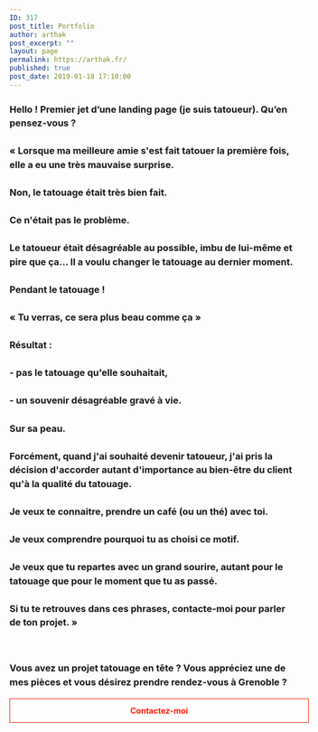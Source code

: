 ```yaml
---
ID: 317
post_title: Portfolio
author: arthak
post_excerpt: ""
layout: page
permalink: https://arthak.fr/
published: true
post_date: 2019-01-18 17:10:00
---
```

<!-- wp:html /-->

<div class="row">
<div class="col-12"><h3 style="line-height: 1.5em;">Hello ! Premier jet d’une landing page (je suis tatoueur). Qu’en pensez-vous ?
<br>
<br>« Lorsque ma meilleure amie s'est fait tatouer la première fois, elle a eu une très mauvaise surprise.
<br>
<br>Non, le tatouage était très bien fait.
<br>
<br>Ce n'était pas le problème.
<br>
<br>Le tatoueur était désagréable au possible, imbu de lui-même et pire que ça... Il a voulu changer le tatouage au dernier moment.
<br>
<br>Pendant le tatouage !
<br>
<br>« Tu verras, ce sera plus beau comme ça »
<br>
<br>Résultat :
<br>
<br>- pas le tatouage qu'elle souhaitait,
<br>
<br>- un souvenir désagréable gravé à vie.
<br>
<br>Sur sa peau.
<br>
<br>Forcément, quand j'ai souhaité devenir tatoueur, j'ai pris la décision d'accorder autant d'importance au bien-être du client qu'à la qualité du tatouage.
<br>
<br>Je veux te connaitre, prendre un café (ou un thé) avec toi.
<br>
<br>Je veux comprendre pourquoi tu as choisi ce motif.
<br>
<br>Je veux que tu repartes avec un grand sourire, autant pour le tatouage que pour le moment que tu as passé.
<br>
<br>Si tu te retrouves dans ces phrases, contacte-moi pour parler de ton projet. »</h3>

</div>
<div class="col-sm-3">&nbsp;</div>
<div class="col-sm-6"><style data-emotion-css="1tgpsio">.css-1tgpsio{display:inline-block;border-style:solid;border-width:1px;text-align:center;text-shadow:none;-webkit-transition:color 0.2s linear,background 0.2s linear,border-color 0.2s linear, text-shadow 0.2s linear;transition:color 0.2s linear,background 0.2s linear,border-color 0.2s linear, text-shadow 0.2s linear;-webkit-text-decoration:none;text-decoration:none !important;width:100%;font-weight:bold;padding:12px;background:transparent;}.css-1tgpsio,.css-1tgpsio:focus,.css-1tgpsio:active{border-color:rgb(255,28,0);color:rgb(255,28,0);}.css-1tgpsio:hover{background-color:rgb(255,28,0);color:rgba(255,255,255,1);}</style>
<h3 style="line-height: 1.5em;">Vous avez un projet <strong>tatouage</strong> en tête ? Vous appréciez une de mes pièces et vous désirez prendre <strong>rendez-vous à Grenoble</strong> ?</h3>
<p><a class="lp-button-react w-f43c6fc8-825a-d518-6fbb-2d41d1b5c9eb lp-button-react--full is-bold lp-button-react--small lp-button-react--line font-scale-8 line-height-scale-3 css-1tgpsio" contenteditable="false" href="/contact" target="_top" rel="noopener noreferrer" data-widget-link="true" data-link-type="external">Contactez-moi</a></p>
</div>
</div>